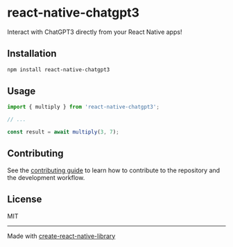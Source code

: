 # react-native-chatgpt3

Interact with ChatGPT3 directly from your React Native apps!

## Installation

```sh
npm install react-native-chatgpt3
```

## Usage

```js
import { multiply } from 'react-native-chatgpt3';

// ...

const result = await multiply(3, 7);
```

## Contributing

See the [contributing guide](CONTRIBUTING.md) to learn how to contribute to the repository and the development workflow.

## License

MIT

---

Made with [create-react-native-library](https://github.com/callstack/react-native-builder-bob)
